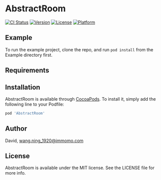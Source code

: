 # AbstractRoom

[![CI Status](https://img.shields.io/travis/351723770@qq.com/AbstractRoom.svg?style=flat)](https://travis-ci.org/351723770@qq.com/AbstractRoom)
[![Version](https://img.shields.io/cocoapods/v/AbstractRoom.svg?style=flat)](https://cocoapods.org/pods/AbstractRoom)
[![License](https://img.shields.io/cocoapods/l/AbstractRoom.svg?style=flat)](https://cocoapods.org/pods/AbstractRoom)
[![Platform](https://img.shields.io/cocoapods/p/AbstractRoom.svg?style=flat)](https://cocoapods.org/pods/AbstractRoom)

## Example

To run the example project, clone the repo, and run `pod install` from the Example directory first.

## Requirements

## Installation

AbstractRoom is available through [CocoaPods](https://cocoapods.org). To install
it, simply add the following line to your Podfile:

```ruby
pod 'AbstractRoom'
```

## Author

David, wang.ning_1920@immomo.com

## License

AbstractRoom is available under the MIT license. See the LICENSE file for more info.
